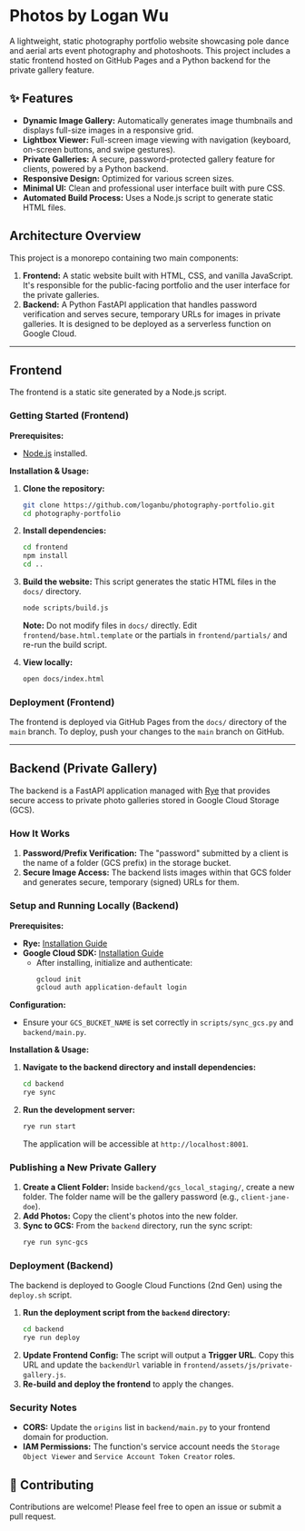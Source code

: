 # Photos by Logan Wu

A lightweight, static photography portfolio website showcasing pole dance and aerial arts event photography and photoshoots. This project includes a static frontend hosted on GitHub Pages and a Python backend for the private gallery feature.

## ✨ Features

*   **Dynamic Image Gallery:** Automatically generates image thumbnails and displays full-size images in a responsive grid.
*   **Lightbox Viewer:** Full-screen image viewing with navigation (keyboard, on-screen buttons, and swipe gestures).
*   **Private Galleries:** A secure, password-protected gallery feature for clients, powered by a Python backend.
*   **Responsive Design:** Optimized for various screen sizes.
*   **Minimal UI:** Clean and professional user interface built with pure CSS.
*   **Automated Build Process:** Uses a Node.js script to generate static HTML files.

## Architecture Overview

This project is a monorepo containing two main components:

1.  **Frontend:** A static website built with HTML, CSS, and vanilla JavaScript. It's responsible for the public-facing portfolio and the user interface for the private galleries.
2.  **Backend:** A Python FastAPI application that handles password verification and serves secure, temporary URLs for images in private galleries. It is designed to be deployed as a serverless function on Google Cloud.

---

## Frontend

The frontend is a static site generated by a Node.js script.

### Getting Started (Frontend)

**Prerequisites:**
*   [Node.js](https://nodejs.org/) installed.

**Installation & Usage:**
1.  **Clone the repository:**
    ```bash
    git clone https://github.com/loganbu/photography-portfolio.git
    cd photography-portfolio
    ```
2.  **Install dependencies:**
    ```bash
    cd frontend
    npm install
    cd ..
    ```
3.  **Build the website:**
    This script generates the static HTML files in the `docs/` directory.
    ```bash
    node scripts/build.js
    ```
    **Note:** Do not modify files in `docs/` directly. Edit `frontend/base.html.template` or the partials in `frontend/partials/` and re-run the build script.

4.  **View locally:**
    ```bash
    open docs/index.html
    ```

### Deployment (Frontend)

The frontend is deployed via GitHub Pages from the `docs/` directory of the `main` branch. To deploy, push your changes to the `main` branch on GitHub.

---

## Backend (Private Gallery)

The backend is a FastAPI application managed with [Rye](https://rye-up.com/) that provides secure access to private photo galleries stored in Google Cloud Storage (GCS).

### How It Works

1.  **Password/Prefix Verification:** The "password" submitted by a client is the name of a folder (GCS prefix) in the storage bucket.
2.  **Secure Image Access:** The backend lists images within that GCS folder and generates secure, temporary (signed) URLs for them.

### Setup and Running Locally (Backend)

**Prerequisites:**
*   **Rye:** [Installation Guide](https://rye-up.com/guide/installation/)
*   **Google Cloud SDK:** [Installation Guide](https://cloud.google.com/sdk/docs/install)
    *   After installing, initialize and authenticate:
        ```bash
        gcloud init
        gcloud auth application-default login
        ```

**Configuration:**
*   Ensure your `GCS_BUCKET_NAME` is set correctly in `scripts/sync_gcs.py` and `backend/main.py`.

**Installation & Usage:**
1.  **Navigate to the backend directory and install dependencies:**
    ```bash
    cd backend
    rye sync
    ```
2.  **Run the development server:**
    ```bash
    rye run start
    ```
    The application will be accessible at `http://localhost:8001`.

### Publishing a New Private Gallery

1.  **Create a Client Folder:** Inside `backend/gcs_local_staging/`, create a new folder. The folder name will be the gallery password (e.g., `client-jane-doe`).
2.  **Add Photos:** Copy the client's photos into the new folder.
3.  **Sync to GCS:** From the `backend` directory, run the sync script:
    ```bash
    rye run sync-gcs
    ```

### Deployment (Backend)

The backend is deployed to Google Cloud Functions (2nd Gen) using the `deploy.sh` script.

1.  **Run the deployment script from the `backend` directory:**
    ```bash
    cd backend
    rye run deploy
    ```
2.  **Update Frontend Config:** The script will output a **Trigger URL**. Copy this URL and update the `backendUrl` variable in `frontend/assets/js/private-gallery.js`.
3.  **Re-build and deploy the frontend** to apply the changes.

### Security Notes

*   **CORS:** Update the `origins` list in `backend/main.py` to your frontend domain for production.
*   **IAM Permissions:** The function's service account needs the `Storage Object Viewer` and `Service Account Token Creator` roles.

## 🤝 Contributing

Contributions are welcome! Please feel free to open an issue or submit a pull request.
